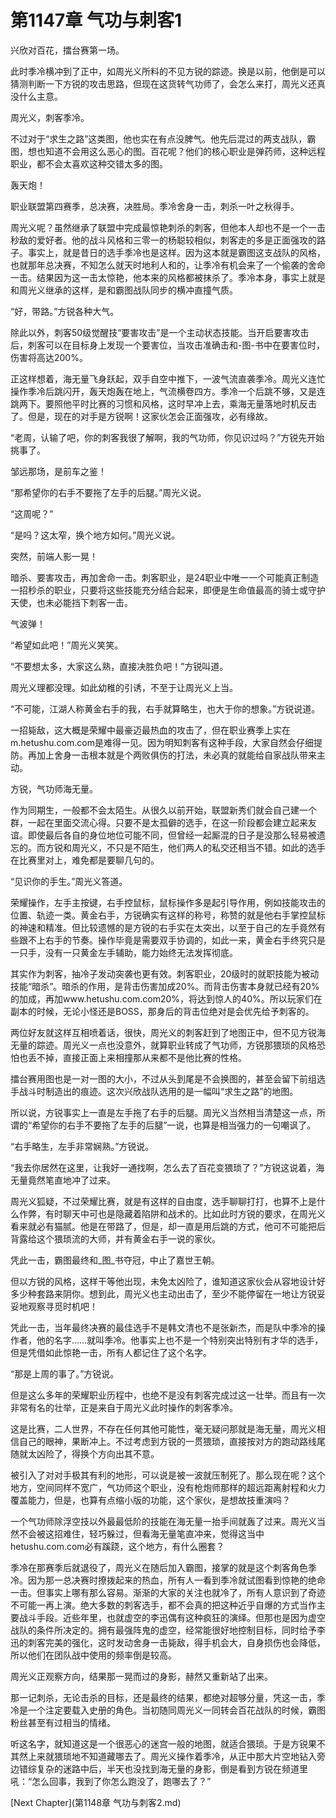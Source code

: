 # 第1147章 气功与刺客1

兴欣对百花，擂台赛第一场。

此时季冷横冲到了正中，如周光义所料的不见方锐的踪迹。换是以前，他倒是可以猜测判断一下方锐的攻击思路，但现在这货转气功师了，会怎么来打，周光义还真没什么主意。

周光义，刺客季冷。

不过对于“求生之路”这类图，他也实在有点没脾气。他先后混过的两支战队，霸图，想也知道不会用这么恶心的图。百花呢？他们的核心职业是弹药师，这种远程职业，都不会太喜欢这种交错太多的图。

轰天炮！

职业联盟第四赛季，总决赛，决胜局。季冷舍身一击，刺杀一叶之秋得手。

周光义呢？虽然继承了联盟中完成最惊艳刺杀的刺客，但他本人却也不是一个一击秒敌的爱好者。他的战斗风格和三零一的杨聪较相似，刺客走的多是正面强攻的路子。事实上，就是昔日的选手季冷也是这样。因为这本就是霸图这支战队的风格，也就那年总决赛，不知怎么就天时地利人和的，让季冷有机会来了一个偷袭的舍命一击。结果因为这一击太惊艳，他本来的风格都被抹杀了。季冷本身，事实上就是和周光义继承的这样，是和霸图战队同步的横冲直撞气质。

“好，带路。”方锐各种大气。

除此以外，刺客50级觉醒技“要害攻击”是一个主动状态技能。当开启要害攻击后，刺客可以在目标身上发现一个要害位，当攻击准确击和-图-书中在要害位时，伤害将高达200%。

正这样想着，海无量飞身跃起，双手自空中推下，一波气流直袭季冷。周光义连忙操作季冷后跳闪开，轰天炮轰在地上，气流横卷四方。季冷一个后跳不够，又是连跳两下。要照他平时比赛的习惯和风格，这时早冲上去，乘海无量落地时机反击了。但是，现在的对手是方锐啊！这家伙怎会正面强攻，必有缘故。

“老周，认输了吧，你的刺客我很了解啊，我的气功师，你见识过吗？”方锐先开始挑事了。

邹远那场，是前车之鉴！

“那希望你的右手不要拖了左手的后腿。”周光义说。

“这周呢？”

“是吗？这太窄，换个地方如何。”周光义说。

突然，前端人影一晃！

暗杀、要害攻击，再加舍命一击。刺客职业，是24职业中唯一一个可能真正制造一招秒杀的职业，只要将这些技能充分结合起来，即便是生命值最高的骑士或守护天使，也未必能挡下刺客一击。

气波弹！

“希望如此吧！”周光义笑笑。

“不要想太多，大家这么熟，直接决胜负吧！”方锐叫道。

周光义理都没理。如此幼稚的引诱，不至于让周光义上当。

“不可能，江湖人称黄金右手的我，右手就算略生，也大于你的想象。”方锐说道。

一招毙敌，这大概是荣耀中最豪迈最热血的攻击了，但在职业赛季上实在m.hetushu.com.com是难得一见。因为明知刺客有这种手段，大家自然会仔细提防。再加上舍身一击根本就是个两败俱伤的打法，未必真的就能给自家战队带来主动。

方锐，气功师海无量。

作为同期生，一般都不会太陌生。从很久以前开始，联盟新秀们就会自己建一个群，一起在里面交流心得。只要不是太孤僻的选手，在这一阶段都会建立起来友谊。即使最后各自的身位地位可能不同，但曾经一起厮混的日子是没那么轻易被遗忘的。而方锐和周光义，不只是不陌生，他们两人的私交还相当不错。如此的选手在比赛里对上，难免都是要聊几句的。

“见识你的手生。”周光义答道。

荣耀操作，左手主按键，右手控鼠标，鼠标操作多是起引导作用，例如技能攻击的位置、轨迹一类。黄金右手，方锐确实有这样的称号，称赞的就是他右手掌控鼠标的神速和精准。但比较遗憾的是方锐的右手实在太突出，以至于自己的左手竟然有些跟不上右手的节奏。操作毕竟是需要双手协调的，如此一来，黄金右手终究只是一只手，没有一只黄金左手辅助，能力始终无法发挥彻底。

其实作为刺客，抽冷子发动突袭也更有效。刺客职业，20级时的就职技能为被动技能“暗杀”。暗杀的作用，是背击伤害加成20%。而背击伤害本身就已经有20%的加成，再加www.hetushu.com.com20%，将达到惊人的40%。所以玩家们在副本的时候，无论小怪还是BOSS，那身后的背击位绝对是会优先给予刺客的。

两位好友就这样互相喷着话，很快，周光义的刺客赶到了地图正中，但不见方锐海无量的踪迹。周光义一点也没意外，就算职业转成了气功师，方锐那猥琐的风格恐怕也丢不掉，直接正面上来相撞那从来都不是他比赛的性格。

擂台赛用图也是一对一图的大小，不过从头到尾是不会换图的，甚至会留下前组选手战斗时制造出的痕迹。这次兴欣战队选用的是一幅叫“求生之路”的地图。

所以说，方锐事实上一直是左手拖了右手的后腿。周光义当然相当清楚这一点，所谓的“希望你的右手不要拖了左手的后腿”一说，也算是相当强力的一句嘲讽了。

“右手略生，左手非常娴熟。”方锐说。

“我去你居然在这里，让我好一通找啊，怎么去了百花变猥琐了？”方锐这说着，海无量竟然笔直地冲了过来。

周光义狐疑，不过荣耀比赛，就是有这样的自由度，选手聊聊打打，也算不上是什么作弊，有时聊天中可也是隐藏着陷阱和战术的。比如此时方锐的要求，在周光义看来就必有猫腻。他是在带路了，但是，却一直是用后跳的方式，他可不可能把后背露给这个猥琐流的大师，并有黄金右手一说的家伙。

凭此一击，霸图最终和_图_书夺冠，中止了嘉世王朝。

但以方锐的风格，这样干等他出现，未免太凶险了，谁知道这家伙会从容地设计好多少种套路来阴你。想到此，周光义也主动出击了，至少不能停留在一地让方锐妥妥地观察寻觅时机吧！

凭此一击，当年最终决赛的最佳选手不是韩文清也不是张新杰，而是队中季冷的操作者，他的名字……就叫季冷。他事实上也不是一个特别突出特别有才华的选手，但是凭借如此惊艳一击，所有人都记住了这个名字。

“那是上周的事了。”方锐说。

但是这么多年的荣耀职业历程中，也绝不是没有刺客完成过这一壮举。而且有一次非常有名的壮举，正是来自于周光义此时操作的刺客季冷。

这是比赛，二人世界，不存在任何其他可能性，毫无疑问那就是海无量，周光义相信自己的眼神，果断冲上。不过考虑到方锐的一贯猥琐，直接按对方的跑动路线尾随就太凶险了，得换个方向出其不意。

被引入了对对手极其有利的地形，可以说是被一波就压制死了。那么现在呢？这个地方，空间同样不宽广，气功师这个职业，没有枪炮师那样的超远距离射程和火力覆盖能力，但是，也算有点缩小版的功能，这个家伙，是想故技重演吗？

一个气功师除浮空技以外最最低阶的技能在海无量一抬手间就轰了过来。周光义当然不会被这招难住，轻巧躲过，但看海无量笔直冲来，觉得这当中hetushu.com.com必有蹊跷，这个地方，有什么圈套？

季冷在那赛季后就退役了，周光义在随后加入霸图，接掌的就是这个刺客角色季冷。因为那一总决赛时撩拨起来的热血，所有人一看到季冷就试图看到惊艳的绝命一击。但事实上哪有那么容易。渐渐的大家的关注也就冷了，所有人意识到了奇迹不可能一再上演。绝大多数的刺客选手，都不会真的把这种近乎自爆的方式当作主要战斗手段。近些年里，也就虚空的李迅偶有这种疯狂的演绎。但那也是因为虚空战队的条件所决定的。拥有最强阵鬼的虚空，经常能很好地控制目标，同时给予李迅的刺客完美的强化，这时发动舍身一击毙敌，得手机会大，自身损伤也会降低，所以他们在团队战中使用的频率倒是较高。

周光义正观察方向，结果那一晃而过的身影，赫然又重新站了出来。

那一记刺杀，无论击杀的目标，还是最终的结果，都绝对超够分量，凭这一击，季冷是一个注定要载入史册的角色。当初随同周光义一同转会百花战队的时候，霸图粉丝甚至有过相当的情绪。

听这名字，就知道这是一个很恶心的迷宫一般的地图，就适合猥琐。于是方锐果不其然上来就猥琐地不知道藏哪去了。周光义操作着季冷，从正中那大片空地钻入旁边错综复杂的迷路中后，半天也没找到海无量的身影，倒是看到方锐在频道里吼：“怎么回事，我到了你怎么跑没了，跑哪去了？”



[Next Chapter](第1148章 气功与刺客2.md)